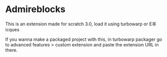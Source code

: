 # Admireblocks
This is an extension made for scratch 3.0, load it using turbowarp or E羊icques

If you wanna make a packaged project with this, in turbowarp packager go to advanced features > custom extension and paste the extension URL in there.
